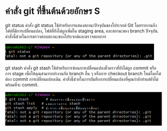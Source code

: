 # คำสั่ง git ที่ขึ้นต้นด้วยอักษร S

git status คำสั่ง git status ใช้สำหรับการแสดงสถานะปัจจุบันของโปรเจกต์ Git โดยรายงานถึงไฟล์ที่มีการเปลี่ยนแปลง, ไฟล์ที่ยังไม่ถูกเพิ่มใน staging area, และสถานะของ branch ปัจจุบัน. คำสั่งนี้ช่วยในการตรวจสอบสถานะของโปรเจกต์และตรวจสอบการ 

![Alt text](image-35.png)

git stash
 คำสั่ง git stash ใช้สำหรับการซ่อนการเปลี่ยนแปลงชั่วคราวที่ยังไม่ถูก commit หรือการ stage เพื่อให้คุณสามารถทำงานกับ branch อื่น ๆ หรือการ checkout branch ใหม่โดยไม่ต้อง commit การเปลี่ยนแปลงเดิม. คำสั่งนี้ช่วยในการบันทึกการเปลี่ยนแปลงที่คุณกำลังทำแต่ยังไม่พร้อมที่จะ commit.

 ![Alt text](image-36.png)